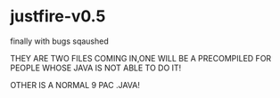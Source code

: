 justfire-v0.5
=============

finally with bugs sqaushed

THEY ARE TWO FILES COMING IN,ONE WILL BE A PRECOMPILED FOR PEOPLE WHOSE JAVA IS NOT ABLE TO DO IT!

OTHER IS A NORMAL 9 PAC .JAVA!